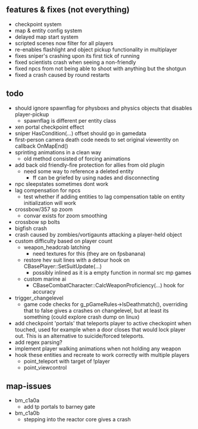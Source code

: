 ## features & fixes (not everything)
- checkpoint system
- map & entity config system
- delayed map start system
- scripted scenes now filter for all players
- re-enables flashlight and object pickup functionality in multiplayer
- fixes sniper's crashing upon its first tick of running
- fixed scientists crash when seeing a non-friendly
- fixed npcs from not being able to shoot with anything but the shotgun
- fixed a crash caused by round restarts

## todo
- should ignore spawnflag for physboxs and physics objects that disables player-pickup
	- spawnflag is different per entity class
- xen portal checkpoint effect
- sniper HasCondition(...) offset should go in gamedata
- first-person camera death code needs to set original viewentity on callback OnMapEnd()
- sprinting animations in a clean way
	- old method consisted of forcing animations
- add back old friendly-fire protection for allies from old plugin
	- need some way to reference a deleted entity
		- ff can be griefed by using nades and disconnecting
- npc sleepstates sometimes dont work
- lag compensation for npcs
	- test whether if adding entities to lag compensation table on entity initialization will work
- crossbow/357 sp zoom
	- convar exists for zoom smoothing
- crossbow sp bolts
- bigfish crash
- crash caused by zombies/vortigaunts attacking a player-held object
- custom difficulty based on player count
	- weapon_headcrab latching
		- need textures for this (they are on fpsbanana)
	- restore hev suit lines with a detour hook on CBasePlayer::SetSuitUpdate(...)
		- possibly inlined as it is a empty function in normal src mp games
	- custom marine ai
		- CBaseCombatCharacter::CalcWeaponProficiency(...) hook for accuracy
- trigger_changelevel
	- game code checks for g_pGameRules->IsDeathmatch(), overriding that to false gives a crashes on changelevel, but at least its something (could explore crash dump on linux)
- add checkpoint 'portals' that teleports player to active checkopint when touched, used for example when a door closes that would lock player out. This is an alternative to suicide/forced teleports.
- add regex parsing?
- implement player walking animations when not holding any weapon
- hook these entities and recreate to work correctly with multiple players
	- point_teleport with target of !player
	- point_viewcontrol

## map-issues
- bm_c1a0a
	- add tp portals to barney gate
- bm_c1a0b
	- stepping into the reactor core gives a crash